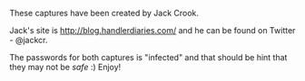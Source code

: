 These captures have been created by Jack Crook.

Jack's site is http://blog.handlerdiaries.com/ and he can be found on Twitter - @jackcr.

The passwords for both captures is "infected" and that should be hint that they may not be _safe_ :) Enjoy!
